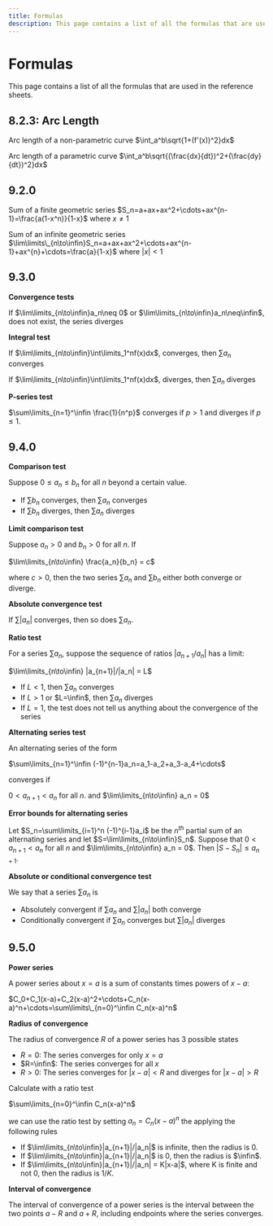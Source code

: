 ```yaml
---
title: Formulas
description: This page contains a list of all the formulas that are used in the reference sheets.
---
```


# Formulas

This page contains a list of all the formulas that are used in the reference sheets.

## 8.2.3: Arc Length

Arc length of a non-parametric curve $\int_a^b\sqrt{1+(f'(x))^2}dx$

Arc length of a parametric curve $\int_a^b\sqrt{(\frac{dx}{dt})^2+(\frac{dy}{dt})^2}dx$

## 9.2.0

Sum of a finite geometric series $S_n=a+ax+ax^2+\cdots+ax^{n-1}=\frac{a(1-x^n)}{1-x}$ where $x\neq1$

Sum of an infinite geometric series $\lim\limits\_{n\to\infin}S_n=a+ax+ax^2+\cdots+ax^{n-1}+ax^{n}+\cdots=\frac{a}{1-x}$ where $|x|<1$

## 9.3.0

**Convergence tests**

If $\lim\limits_{n\to\infin}a_n\neq 0$ or $\lim\limits_{n\to\infin}a_n\neq\infin$, does not exist, the series diverges

**Integral test**

If $\lim\limits_{n\to\infin}\int\limits_1^nf(x)dx$, converges, then $\sum{a_n}$ converges

If $\lim\limits_{n\to\infin}\int\limits_1^nf(x)dx$, diverges, then $\sum{a_n}$ diverges

**P-series test**

$\sum\limits_{n=1}^\infin \frac{1}{n^p}$ converges if $p>1$ and diverges if $p\leq1$.

## 9.4.0

**Comparison test**

Suppose $0\leq a_n\leq b_n$ for all $n$ beyond a certain value.

- If $\sum{b_n}$ converges, then $\sum{a_n}$ converges
- If $\sum{b_n}$ diverges, then $\sum{a_n}$ diverges

**Limit comparison test**

Suppose $a_n>0$ and $b_n>0$ for all $n$. If

$\lim\limits_{n\to\infin} \frac{a_n}{b_n} = c$

where $c>0$, then the two series $\sum{a_n}$ and $\sum{b_n}$ either both converge or diverge.

**Absolute convergence test**

If $\sum{|a_n|}$ converges, then so does $\sum{a_n}$.

**Ratio test**

For a series $\sum{a_n}$, suppose the sequence of ratios $|a_{n+1}/a_n|$ has a limit:

$\lim\limits_{n\to\infin} |a_{n+1}|/|a_n| = L$

- If $L<1$, then $\sum{a_n}$ converges
- If $L>1$ or $L=\infin$, then $\sum{a_n}$ diverges
- If $L=1$, the test does not tell us anything about the convergence of the series

**Alternating series test**

An alternating series of the form

$\sum\limits_{n=1}^\infin (-1)^{n-1}a_n=a_1-a_2+a_3-a_4+\cdots$

converges if

$0 \lt a_{n+1} \lt a_n$ for all $n$. and $\lim\limits_{n\to\infin} a_n = 0$

**Error bounds for alternating series**

Let $S_n=\sum\limits_{i=1}^n (-1)^{i-1}a_i$ be the $n^{th}$ partial sum of an alternating series and let $S=\lim\limits_{n\to\infin}S_n$. Suppose that $0 \lt a_{n+1} \lt a_n$ for all $n$ and $\lim\limits_{n\to\infin} a_n = 0$. Then $|S-S_n|\leq a_{n+1}$.

**Absolute or conditional convergence test**

We say that a series $\sum{a_n}$ is

- Absolutely convergent if $\sum{a_n}$ and $\sum{|a_n|}$ both converge
- Conditionally convergent if $\sum{a_n}$ converges but $\sum{|a_n|}$ diverges

## 9.5.0

**Power series**

A power series about $x=a$ is a sum of constants times powers of $x-a$:

$C_0+C_1(x-a)+C_2(x-a)^2+\cdots+C_n(x-a)^n+\cdots=\sum\limits\_{n=0}^\infin C_n(x-a)^n$

**Radius of convergence**

The radius of convergence $R$ of a power series has 3 possible states

- $R=0$: The series converges for only $x=a$
- $R=\infin$: The series converges for all $x$
- $R>0$: The series converges for $|x-a|<R$ and diverges for $|x-a|\gt R$

Calculate with a ratio test

$\sum\limits_{n=0}^\infin C_n(x-a)^n$

we can use the ratio test by setting $a_n=C_n(x-a)^n$ the applying the following rules

- If $\lim\limits_{n\to\infin}|a_{n+1}|/|a_n|$ is infinite, then the radius is $0$.
- If $\lim\limits_{n\to\infin}|a_{n+1}|/|a_n|$ is $0$, then the radius is $\infin$.
- If $\lim\limits_{n\to\infin}|a_{n+1}|/|a_n| = K|x-a|$, where K is finite and not $0$, then the radius is $1/K$.

**Interval of convergence**

The interval of convergence of a power series is the interval between the two points $a-R$ and $a+R$, including endpoints where the series converges.
